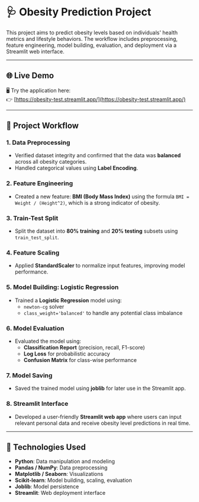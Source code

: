 # 🩺 Obesity Prediction Project

This project aims to predict obesity levels based on individuals' health metrics and lifestyle behaviors. The workflow includes preprocessing, feature engineering, model building, evaluation, and deployment via a Streamlit web interface.

---

## 🌐 Live Demo

🖥️ Try the application here:  
👉 [https://obesity-test.streamlit.app/](https://obesity-test.streamlit.app/)

---

## 📌 Project Workflow

### **1. Data Preprocessing**
- Verified dataset integrity and confirmed that the data was **balanced** across all obesity categories.
- Handled categorical values using **Label Encoding**.

### **2. Feature Engineering**
- Created a new feature: **BMI (Body Mass Index)** using the formula `BMI = Weight / (Height^2)`, which is a strong indicator of obesity.

### **3. Train-Test Split**
- Split the dataset into **80% training** and **20% testing** subsets using `train_test_split`.

### **4. Feature Scaling**
- Applied **StandardScaler** to normalize input features, improving model performance.

### **5. Model Building: Logistic Regression**
- Trained a **Logistic Regression** model using:
  - `newton-cg` solver
  - `class_weight='balanced'` to handle any potential class imbalance

### **6. Model Evaluation**
- Evaluated the model using:
  - **Classification Report** (precision, recall, F1-score)
  - **Log Loss** for probabilistic accuracy
  - **Confusion Matrix** for class-wise performance

### **7. Model Saving**
- Saved the trained model using **joblib** for later use in the Streamlit app.

### **8. Streamlit Interface**
- Developed a user-friendly **Streamlit web app** where users can input relevant personal data and receive obesity level predictions in real time.

---

## 🧰 Technologies Used

- **Python**: Data manipulation and modeling  
- **Pandas / NumPy**: Data preprocessing  
- **Matplotlib / Seaborn**: Visualizations  
- **Scikit-learn**: Model building, scaling, evaluation  
- **Joblib**: Model persistence  
- **Streamlit**: Web deployment interface
